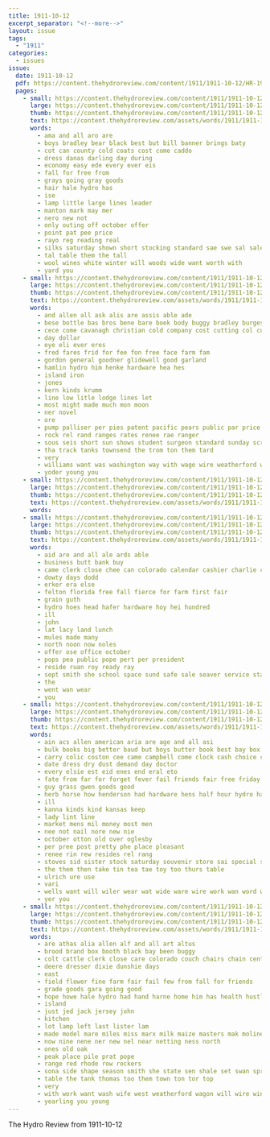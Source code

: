 ```yaml
---
title: 1911-10-12
excerpt_separator: "<!--more-->"
layout: issue
tags:
  - "1911"
categories:
  - issues
issue:
  date: 1911-10-12
  pdf: https://content.thehydroreview.com/content/1911/1911-10-12/HR-1911-10-12.pdf
  pages:
    - small: https://content.thehydroreview.com/content/1911/1911-10-12/small/HR-1911-10-12-01.jpg
      large: https://content.thehydroreview.com/content/1911/1911-10-12/large/HR-1911-10-12-01.jpg
      thumb: https://content.thehydroreview.com/content/1911/1911-10-12/thumbnails/HR-1911-10-12-01.jpg
      text: https://content.thehydroreview.com/assets/words/1911/1911-10-12/HR-1911-10-12-01.txt
      words:
        - ama and all aro are
        - boys bradley bear black best but bill banner brings baty
        - cot can county cold coats cost come caddo
        - dress danas darling day during
        - economy easy ede every ever eis
        - fall for free from
        - grays going gray goods
        - hair hale hydro has
        - ise
        - lamp little large lines leader
        - manton mark may mer
        - nero new not
        - only outing off october offer
        - point pat pee price
        - rayo reg reading real
        - silks saturday shown short stocking standard sae swe sal sale suits silk sales
        - tal table them the tall
        - wool wines white winter will woods wide want worth with
        - yard you
    - small: https://content.thehydroreview.com/content/1911/1911-10-12/small/HR-1911-10-12-02.jpg
      large: https://content.thehydroreview.com/content/1911/1911-10-12/large/HR-1911-10-12-02.jpg
      thumb: https://content.thehydroreview.com/content/1911/1911-10-12/thumbnails/HR-1911-10-12-02.jpg
      text: https://content.thehydroreview.com/assets/words/1911/1911-10-12/HR-1911-10-12-02.txt
      words:
        - and allen all ask alis are assis able ade
        - bese bottle bas bros bene bare boek body buggy bradley burgess
        - cece come cavanagh christian cold company cost cutting col current clyde
        - day dollar
        - eye eli ever eres
        - fred fares frid for fee fon free face farm fam
        - gordon general goodner glidewell good garland
        - hamlin hydro him henke hardware hea hes
        - island iron
        - jones
        - kern kinds krumm
        - line low litle lodge lines let
        - most might made much mon moon
        - ner novel
        - ore
        - pump palliser per pies patent pacific pears public par price
        - rock rel rand ranges rates renee rae ranger
        - sous seis short sun shows student surgeon standard sunday screws soon sam scott sweet straub stoves saber see sell snow
        - tha track tanks townsend the trom ton them tard
        - very
        - williams want was washington way with wage wire weatherford will
        - yoder young you
    - small: https://content.thehydroreview.com/content/1911/1911-10-12/small/HR-1911-10-12-03.jpg
      large: https://content.thehydroreview.com/content/1911/1911-10-12/large/HR-1911-10-12-03.jpg
      thumb: https://content.thehydroreview.com/content/1911/1911-10-12/thumbnails/HR-1911-10-12-03.jpg
      text: https://content.thehydroreview.com/assets/words/1911/1911-10-12/HR-1911-10-12-03.txt
      words:
    - small: https://content.thehydroreview.com/content/1911/1911-10-12/small/HR-1911-10-12-04.jpg
      large: https://content.thehydroreview.com/content/1911/1911-10-12/large/HR-1911-10-12-04.jpg
      thumb: https://content.thehydroreview.com/content/1911/1911-10-12/thumbnails/HR-1911-10-12-04.jpg
      text: https://content.thehydroreview.com/assets/words/1911/1911-10-12/HR-1911-10-12-04.txt
      words:
        - aid are and all ale ards able
        - business butt bank buy
        - came clerk close chee can colorado calendar cashier charlie con catt cure county cattle cabbage clay corde company call canyon cedor col
        - dowty days dodd
        - erker era else
        - felton florida free fall fierce for farm first fair
        - grain guth
        - hydro hoes head hafer hardware hoy hei hundred
        - ill
        - john
        - lat lacy land lunch
        - mules made many
        - north noon now noles
        - offer ose office october
        - pops pea public pope pert per president
        - reside ruan roy ready ray
        - sept smith she school space sund safe sale seaver service stand stoves seer see
        - the
        - went wan wear
        - you
    - small: https://content.thehydroreview.com/content/1911/1911-10-12/small/HR-1911-10-12-05.jpg
      large: https://content.thehydroreview.com/content/1911/1911-10-12/large/HR-1911-10-12-05.jpg
      thumb: https://content.thehydroreview.com/content/1911/1911-10-12/thumbnails/HR-1911-10-12-05.jpg
      text: https://content.thehydroreview.com/assets/words/1911/1911-10-12/HR-1911-10-12-05.txt
      words:
        - ain acs allen american aria are age and all asi
        - bulk books big better baud but boys butter book best bay box boe business
        - carry colic coston cee came campbell come clock cash choice collins city care chronic child
        - date dress dry dust demand day doctor
        - every elsie est eid enes end eral eto
        - fate from far for forget fever fail friends fair free friday fancy fall
        - guy grass gwen goods good
        - herb horse how henderson had hardware hens half hour hydro has hills
        - ill
        - kanna kinds kind kansas keep
        - lady lint line
        - market mens mil money most men
        - nee not nail nore new nie
        - october otton old over oglesby
        - per pree post pretty phe place pleasant
        - renee rin rew resides rel rang
        - stoves sid sister stock saturday souvenir store sai special sou six she staples see salts sas set sio shonk sunday southall sie supply springs sale
        - the them then take tin tea tae toy too thurs table
        - ulrich ure use
        - vari
        - wells want will wiler wear wat wide ware wire work wan word with well went watch
        - yer you
    - small: https://content.thehydroreview.com/content/1911/1911-10-12/small/HR-1911-10-12-06.jpg
      large: https://content.thehydroreview.com/content/1911/1911-10-12/large/HR-1911-10-12-06.jpg
      thumb: https://content.thehydroreview.com/content/1911/1911-10-12/thumbnails/HR-1911-10-12-06.jpg
      text: https://content.thehydroreview.com/assets/words/1911/1911-10-12/HR-1911-10-12-06.txt
      words:
        - are athas alia allen alf and all art altus
        - brood brand box booth black bay been buggy
        - colt cattle clerk close care colorado couch chairs chain center christian choice corn church col cen
        - deere dresser dixie dunshie days
        - east
        - field flower fine farm fair fail few from fall for friends
        - grade goods gara going good
        - hope howe hale hydro had hand harne home him has health hustler harness held hare horse hay harrow hart
        - island
        - just jed jack jersey john
        - kitchen
        - lot lamp left last lister lam
        - made model mare miles miss marx milk maize masters mak moline men may mary many
        - now nine nene ner new nel near netting ness north
        - ones old oak
        - peak place pile prat pope
        - range red rhode row rockers
        - sona side shape season smith she state sen shale set swan spring sell see styles seed sorrel shaw steer sheller sat suits safe shaffner shawnee style stove suit stern sack shoats steel stand south strange
        - table the tank thomas too them town ton tor top
        - very
        - with work want wash wife west weatherford wagon will wire window weight
        - yearling you young
---
```


The Hydro Review from 1911-10-12

<!--more-->

